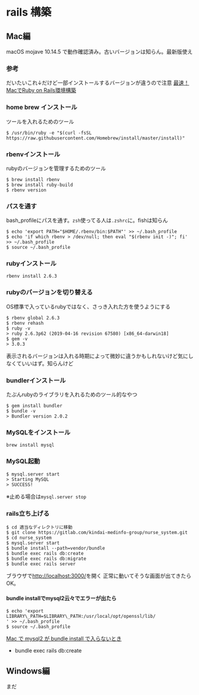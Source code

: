 # rails 構築

## Mac編
macOS mojave 10.14.5 で動作確認済み。古いバージョンは知らん。最新版使え
### 参考
だいたいこれ↓だけど一部インストールするバージョンが違うので注意
[最速！MacでRuby on Rails環境構築](https://qiita.com/narikei/items/cd029911597cdc71c516)

### home brew インストール
ツールを入れるためのツール
```
$ /usr/bin/ruby -e "$(curl -fsSL https://raw.githubusercontent.com/Homebrew/install/master/install)"
```

### rbenvインストール
rubyのバージョンを管理するためのツール
```
$ brew install rbenv
$ brew install ruby-build
$ rbenv version
```

### パスを通す
bash_profileにパスを通す。`zsh`使ってる人は`.zshrc`に。fishは知らん
```
$ echo 'export PATH="$HOME/.rbenv/bin:$PATH"' >> ~/.bash_profile
$ echo 'if which rbenv > /dev/null; then eval "$(rbenv init -)"; fi' >> ~/.bash_profile
$ source ~/.bash_profile
```

### rubyインストール
```
rbenv install 2.6.3
```

### rubyのバージョンを切り替える
OS標準で入っているrubyではなく、さっき入れた方を使うようにする
```
$ rbenv global 2.6.3
$ rbenv rehash
$ ruby -v
> ruby 2.6.3p62 (2019-04-16 revision 67580) [x86_64-darwin18]
$ gem -v
> 3.0.3
```
表示されるバージョンは入れる時期によって微妙に違うかもしれないけど気にしなくていいはず。知らんけど

### bundlerインストール
たぶんrubyのライブラリを入れるためのツール的なやつ
```
$ gem install bundler
$ bundle -v
> Bundler version 2.0.2
```

### MySQLをインストール
`brew install mysql`

### MySQL起動
```
$ mysql.server start
> Starting MySQL
> SUCCESS!
```
※止める場合は`mysql.server stop`

### rails立ち上げる
```
$ cd 適当なディレクトリに移動
$ git clone https://gitlab.com/kindai-medinfo-group/nurse_system.git
$ cd nurse_system
$ mysql.server start
$ bundle install --path=vendor/bundle
$ bundle exec rails db:create
$ bundle exec rails db:migrate
$ bundle exec rails server
```

ブラウザで[http://localhost:3000/](http://localhost:3000/)を開く
正常に動いてそうな画面が出てきたらOK。

#### bundle installでmysql2云々でエラーが出たら
```
$ echo 'export LIBRARY\_PATH=$LIBRARY\_PATH:/usr/local/opt/openssl/lib/
' >> ~/.bash_profile
$ source ~/.bash_profile
```
[Mac で mysql2 が bundle install で入らないとき](https://obel.hatenablog.jp/entry/20181005/1538691660)
- bundle exec rails db:create



## Windows編
まだ
